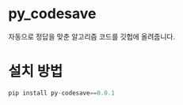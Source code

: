 # py_codesave
자동으로 정답을 맞춘 알고리즘 코드를 깃헙에 올려줍니다.

# 설치 방법
```python
pip install py-codesave==0.0.1
```
